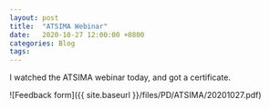 ```yaml
---
layout: post
title:  "ATSIMA Webinar"
date:   2020-10-27 12:00:00 +0800
categories: Blog
tags:
---
```


I watched the ATSIMA webinar today, and got a certificate. 

![Feedback form]({{ site.baseurl }}/files/PD/ATSIMA/20201027.pdf)
